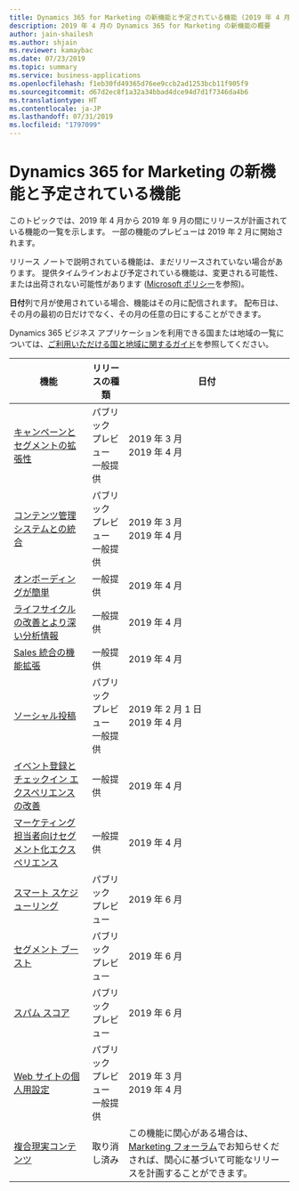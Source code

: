 ```yaml
---
title: Dynamics 365 for Marketing の新機能と予定されている機能 (2019 年 4 月)
description: 2019 年 4 月の Dynamics 365 for Marketing の新機能の概要
author: jain-shailesh
ms.author: shjain
ms.reviewer: kamaybac
ms.date: 07/23/2019
ms.topic: summary
ms.service: business-applications
ms.openlocfilehash: f1eb30fd49365d76ee9ccb2ad1253bcb11f905f9
ms.sourcegitcommit: d67d2ec8f1a32a34bbad4dce94d7d1f7346da4b6
ms.translationtype: HT
ms.contentlocale: ja-JP
ms.lasthandoff: 07/31/2019
ms.locfileid: "1797099"
---
```

# <a name="whats-new-and-planned-for-dynamics-365-for-marketing"></a>Dynamics 365 for Marketing の新機能と予定されている機能

このトピックでは、2019 年 4 月から 2019 年 9 月の間にリリースが計画されている機能の一覧を示します。 一部の機能のプレビューは 2019 年 2 月に開始されます。   

リリース ノートで説明されている機能は、まだリリースされていない場合があります。 提供タイムラインおよび予定されている機能は、変更される可能性、または出荷されない可能性があります ([Microsoft ポリシー](https://go.microsoft.com/fwlink/p/?linkid=2007332)を参照)。

**日付**列で月が使用されている場合、機能はその月に配信されます。 配布日は、その月の最初の日だけでなく、その月の任意の日にすることができます。

Dynamics 365 ビジネス アプリケーションを利用できる国または地域の一覧については、[ご利用いただける国と地域に関するガイド](https://aka.ms/dynamics_365_international_availability_deck)を参照してください。

| 機能                                                                           | リリースの種類         | 日付 |
|-----------------------------------------------------------------------------------|----------------------|----------------------|
| [キャンペーンとセグメントの拡張性](extensibility-campaigns-segments.md)          | パブリック プレビュー<br>一般提供 | 2019 年 3 月<br>2019 年 4 月         |
| [コンテンツ管理システムとの統合](integration-content-management-systems.md)        | パブリック プレビュー<br>一般提供 | 2019 年 3 月<br>2019 年 4 月  |
| [オンボーディングが簡単](easy-onboarding.md)                                             | 一般提供 | 2019 年 4 月         |
| [ライフサイクルの改善とより深い分析情報](lifecycle-enhancements-deeper-insights.md)   | 一般提供 | 2019 年 4 月        |
| [Sales 統合の機能拡張](addtojourney.md)                                             | 一般提供 | 2019 年 4 月         |
| [ソーシャル投稿](linkedin-social-posting.md)                              | パブリック プレビュー<br>一般提供| 2019 年 2 月 1 日<br>2019 年 4 月           |
| [イベント登録とチェックイン エクスペリエンスの改善](customized-event-registration.md)  | 一般提供 | 2019 年 4 月         |
| [マーケティング担当者向けセグメント化エクスペリエンス](marketer-centric-segmentation-experience.md) | 一般提供 | 2019 年 4 月         |
| [スマート スケジューリング](email-scheduling-recommendation.md) | パブリック プレビュー | 2019 年 6 月 |
| [セグメント ブースト](segment-boost.md) | パブリック プレビュー | 2019 年 6 月 |
| [スパム スコア](spam-score-prediction-emails.md) | パブリック プレビュー | 2019 年 6 月 |
| [Web サイトの個人用設定](website-personalization.md)                                  | パブリック プレビュー<br>一般提供       | 2019 年 3 月 <br> 2019 年 4 月          |
| [複合現実コンテンツ](mixed-reality-content.md)                                  | 取り消し済み       | この機能に関心がある場合は、[Marketing フォーラム](https://community.dynamics.com/365/marketing/f/dynamics-365-for-marketing-forum)でお知らせくだされば、関心に基づいて可能なリリースを計画することができます。             |
